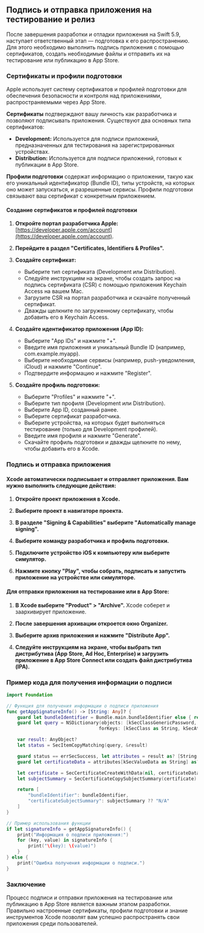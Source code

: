 ## Подпись и отправка приложения на тестирование и релиз

После завершения разработки и отладки приложения на Swift 5.9, наступает ответственный этап — подготовка к его распространению. Для этого необходимо выполнить подпись приложения с помощью сертификатов, создать необходимые файлы и отправить их на тестирование или публикацию в App Store.

### Сертификаты и профили подготовки

Apple использует систему сертификатов и профилей подготовки для обеспечения безопасности и контроля над приложениями, распространяемыми через App Store.

**Сертификаты** подтверждают вашу личность как разработчика и позволяют подписывать приложения. Существуют два основных типа сертификатов:

* **Development:** Используется для подписи приложений, предназначенных для тестирования на зарегистрированных устройствах.
* **Distribution:** Используется для подписи приложений, готовых к публикации в App Store.

**Профили подготовки** содержат информацию о приложении, такую как его уникальный идентификатор (Bundle ID), типы устройств, на которых оно может запускаться, и разрешенные сервисы. Профили подготовки связывают ваш сертификат с конкретным приложением.

#### Создание сертификатов и профилей подготовки

1. **Откройте портал разработчика Apple:** [https://developer.apple.com/account](https://developer.apple.com/account).

2. **Перейдите в раздел "Certificates, Identifiers & Profiles".**

3. **Создайте сертификат:**
    * Выберите тип сертификата (Development или Distribution).
    * Следуйте инструкциям на экране, чтобы создать запрос на подпись сертификата (CSR) с помощью приложения Keychain Access на вашем Mac.
    * Загрузите CSR на портал разработчика и скачайте полученный сертификат.
    * Дважды щелкните по загруженному сертификату, чтобы добавить его в Keychain Access.

4. **Создайте идентификатор приложения (App ID):**
    * Выберите "App IDs" и нажмите "+".
    * Введите имя приложения и уникальный Bundle ID (например, com.example.myapp).
    * Выберите необходимые сервисы (например, push-уведомления, iCloud) и нажмите "Continue".
    * Подтвердите информацию и нажмите "Register".

5. **Создайте профиль подготовки:**
    * Выберите "Profiles" и нажмите "+".
    * Выберите тип профиля (Development или Distribution).
    * Выберите App ID, созданный ранее.
    * Выберите сертификат разработчика.
    * Выберите устройства, на которых будет выполняться тестирование (только для Development профилей).
    * Введите имя профиля и нажмите "Generate".
    * Скачайте профиль подготовки и дважды щелкните по нему, чтобы добавить его в Xcode.

### Подпись и отправка приложения

#### Xcode автоматически подписывает и отправляет приложения. Вам нужно выполнить следующие действия:

1. **Откройте проект приложения в Xcode.**

2. **Выберите проект в навигаторе проекта.**

3. **В разделе "Signing & Capabilities" выберите "Automatically manage signing".**

4. **Выберите команду разработчика и профиль подготовки.**

5. **Подключите устройство iOS к компьютеру или выберите симулятор.**

6. **Нажмите кнопку "Play", чтобы собрать, подписать и запустить приложение на устройстве или симуляторе.**

#### Для отправки приложения на тестирование или в App Store:

1. **В Xcode выберите "Product" > "Archive".** Xcode соберет и заархивирует приложение.

2. **После завершения архивации откроется окно Organizer.**

3. **Выберите архив приложения и нажмите "Distribute App".**

4. **Следуйте инструкциям на экране, чтобы выбрать тип дистрибутива (App Store, Ad Hoc, Enterprise) и загрузить приложение в App Store Connect или создать файл дистрибутива (IPA).**

### Пример кода для получения информации о подписи

```swift
import Foundation

// Функция для получения информации о подписи приложения
func getAppSignatureInfo() -> [String: Any]? {
    guard let bundleIdentifier = Bundle.main.bundleIdentifier else { return nil }
    guard let query = NSDictionary(objects: [kSecClassGenericPassword, kSecAttrService as String, kSecAttrAccount as String, kSecReturnAttributes as String], 
                                  forKeys: [kSecClass as String, kSecAttrService as String, kSecAttrAccount as String, kSecReturnData as String]) else { return nil }

    var result: AnyObject?
    let status = SecItemCopyMatching(query, &result)

    guard status == errSecSuccess, let attributes = result as? [String: Any] else { return nil }
    guard let certificateData = attributes[kSecValueData as String] as? Data else { return nil }

    let certificate = SecCertificateCreateWithData(nil, certificateData as CFData)
    let subjectSummary = SecCertificateCopySubjectSummary(certificate) as String?

    return [
        "bundleIdentifier": bundleIdentifier,
        "certificateSubjectSummary": subjectSummary ?? "N/A"
    ]
}

// Пример использования функции
if let signatureInfo = getAppSignatureInfo() {
    print("Информация о подписи приложения:")
    for (key, value) in signatureInfo {
        print("\(key): \(value)")
    }
} else {
    print("Ошибка получения информации о подписи.")
}
```

### Заключение

Процесс подписи и отправки приложения на тестирование или публикацию в App Store является важным этапом разработки. Правильно настроенные сертификаты, профили подготовки и знание инструментов Xcode позволят вам успешно распространять свои приложения среди пользователей. 
